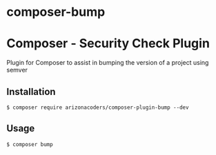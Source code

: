 # composer-bump

# Composer - Security Check Plugin

Plugin for Composer to assist in bumping the version of a project using semver

## Installation

    $ composer require arizonacoders/composer-plugin-bump --dev

## Usage

    $ composer bump
